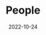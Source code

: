 ---
title: People
date: 2022-10-24
type: landing
sections:
  - block: people
    content:
      title: 
      # Choose which groups/teams of users to display.
      #   Edit `user_groups` in each user's profile to add them to one or more of these groups.
      user_groups:
          - 教师
          - 在职博后
          - 博士在读
          - 硕士在读
          - 本科在读
          - 访问学生
          - 毕业学生

      sort_by: Params.last_name
      sort_ascending: true
    design:
      show_interests: false
      show_role: true
      show_social: true

  # - block: hero
  #   design:
  #     spacing:
  #       padding: ['0','0','0','0']
  #     background: 
  #       image: 
  #         filename: bg.png

  #   content:
  #     title: 
  #     text: |
  #       <meta name="viewport" content="width=device-width, initial-scale=1.0">

  #       <style>

  #           .center-text {
  #           text-align: center;}

  #           .flex-container {
  #           display: flex;
  #           justify-content: space-between;
  #           flex-direction: row; 
  #           flex-wrap: wrap;
  #           align-items: center;
  #           }

  #           .flex-element {
  #           flex: 0.5; 
  #           margin: 2%;
  #           /* 元素占据可用空间的比例 */}

  #       </style>
  #       <div class="center-text" style="margin-top:-13%;width:100%;margin-left:30%">
  #       <div style="display:flex;justify-content:center"><p style="font-size:1.5rem;">其他成员</p></div>
  #       <div class="flex-container" style="text-align:center;">

  #         <div class="flex-element">
  #             <div style="display:flex;justify-content:center"><img src="oyj.jpg" style="border-radius: 50%;width:160px;"></div>
  #             <p style="font-size:1rem;text-align: center;margin-top:6%;">欧阳健</p>
  #             <p style="font-size:0.7rem;color:grey;text-align: center;margin-top:-7%">Jian Ouyang</p>
  #             <p style="font-size:0.7rem;color:grey;text-align: center;margin-top:-12%;margin-bottom:-10%">高级研究学者</p>
  #             <a href="mailto:ouyj@mail.sustech.edu.cn" style="font-size:0.7rem;text-decoration:none;text-align: center;">ouyj@mail.sustech.edu.cn</a>
  #         </div>

  #         <div class="flex-element"style="text-align:center">
  #             <div style="display:flex;justify-content:center"><img src="wh.png" style="border-radius: 50%;width:160px;"></div>
  #             <p style="font-size:1rem;text-align: center;margin-top:6%;">吴昊</p>
  #             <p style="font-size:0.7rem;color:grey;text-align: center;margin-top:-7%">Hao Wu</p>
  #             <p style="font-size:0.7rem;color:grey;text-align: center;margin-top:-12%;margin-bottom:-10%">研究学者</p>
  #             <a href="mailto:wuh3@mail.sustech.edu.cn" style="font-size:0.7rem;text-decoration:none;text-align: center;">wuh3@mail.sustech.edu.cn</a>
  #         </div>

  #         <div class="flex-element" style="text-align:center">
  #             <div style="display:flex;justify-content:center"><img src="wlf.jpg" style="border-radius: 50%;width:160px;"></div>
  #             <p style="font-size:1rem;text-align: center;margin-top:6%;">王璐峰</p>
  #             <p style="font-size:0.7rem;color:grey;text-align: center;margin-top:-7%">Lufeng Wang</p>
  #             <p style="font-size:0.7rem;color:grey;text-align: center;margin-top:-12%;margin-bottom:-10%">算法工程师</p>
  #             <a href="mailto:wanglf@mail.sustech.edu.cn" style="font-size:0.7rem;text-decoration:none;text-align: center;">wanglf@mail.sustech.edu.cn</a>
  #         </div>

  #         <div class="flex-element" style="text-align:center">
  #             <div style="display:flex;justify-content:center"><img src="lg.png" style="border-radius: 50%;width:160px;"></div>
  #             <p style="font-size:1rem;text-align: center;margin-top:6%;">李广</p>
  #             <p style="font-size:0.7rem;color:grey;text-align: center;margin-top:-7%">Guang Li</p>
  #             <p style="font-size:0.7rem;color:grey;text-align: center;margin-top:-12%;margin-bottom:-10%">算法工程师</p>
  #             <a href="mailto:1451513175@qq.com" style="font-size:0.7rem;text-decoration:none;text-align: center;">1451513175@qq.com</a>
  #         </div>
          
  #         <div class="flex-element" style="text-align:center">
  #             <div style="display:flex;justify-content:center"><img src="fx.png" style="border-radius: 50%;width:160px;"></div>
  #             <p style="font-size:1rem;text-align: center;margin-top:6%;">付辛</p>
  #             <p style="font-size:0.7rem;color:grey;text-align: center;margin-top:-7%">Xin Fu</p>
  #             <p style="font-size:0.7rem;color:grey;text-align: center;margin-top:-12%;margin-bottom:-10%">行政助理</p>
  #             <a href="mailto:fux@mail.sustech.edu.cn" style="font-size:0.7rem;text-decoration:none;text-align: center;">fux@mail.sustech.edu.cn</a>
  #         </div>
          
  #         <div class="flex-element" style="text-align:center">
  #             <div style="display:flex;justify-content:center"><img src="jry.png" style="border-radius: 50%;width:160px;"></div>
  #             <p style="font-size:1rem;text-align: center;margin-top:6%;">吉睿雅</p>
  #             <p style="font-size:0.7rem;color:grey;text-align: center;margin-top:-7%">Ruiya Ji</p>
  #             <p style="font-size:0.7rem;color:grey;text-align: center;margin-top:-12%;margin-bottom:-10%">科研助理</p>
  #             <a href="mailto:jiry@mail.sustech.edu.cn" style="font-size:0.7rem;text-decoration:none;text-align: center;">jiry@mail.sustech.edu.cn</a>
  #       </div>

  #       </div>
  #       </div>
---